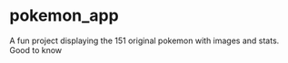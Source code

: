 # pokemon_app
A fun project displaying the 151 original pokemon with images and stats.
Good to know
